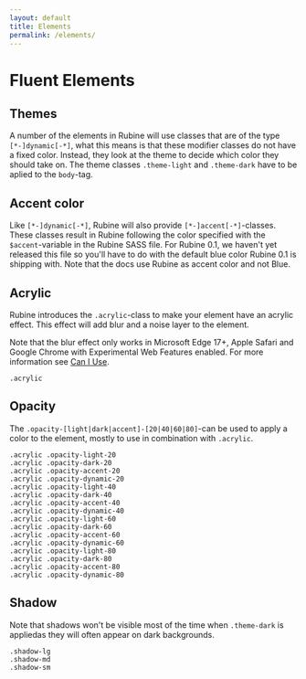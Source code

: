 ```yaml
---
layout: default
title: Elements
permalink: /elements/
---
```


<div class="content">
    <div class="container">
        <h1>Fluent Elements</h1>
        <h2>Themes</h2>
        <p>A number of the elements in Rubine will use classes that are of the type <code>[*-]dynamic[-*]</code>, what this means is that these modifier classes do not have a fixed color. Instead, they look at the theme to decide which color they should take on. The theme classes <code>.theme-light</code> and <code>.theme-dark</code> have to be aplied to the <code>body</code>-tag.</p>
        <h2>Accent color</h2>
        <p>Like <code>[*-]dynamic[-*]</code>, Rubine will also provide <code>[*-]accent[-*]</code>-classes. These classes result in Rubine following the color specified with the <code>$accent</code>-variable in the Rubine SASS file. For Rubine 0.1, we haven't yet released this file so you'll have to do with the default blue color Rubine 0.1 is shipping with. Note that the docs use Rubine as accent color and not Blue.</p>
        <h2>Acrylic</h2>
        <p>Rubine introduces the <code>.acrylic</code>-class to make your element have an acrylic effect. This effect will add blur and a noise layer to the element.</p>
        <p>Note that the blur effect only works in Microsoft Edge 17+, Apple Safari and Google Chrome with Experimental Web Features enabled. For more information see <a href="https://caniuse.com/#feat=css-backdrop-filter">Can I Use</a>.</p>
        <div class="acrylic-preview">
            <div class="row">
                <div class="col">
                    <div class="acrylic">
                        <div class="row">
                            <div class="col">
                                <div class="demo-block"><code>.acrylic</code></div>
                            </div>
                        </div>
                    </div>
                </div>
            </div>
        </div>
        <h2>Opacity</h2>
        <p>The <code>.opacity-[light|dark|accent]-[20|40|60|80]</code>-can be used to apply a color to the element, mostly to use in combination with <code>.acrylic</code>.</p>
        <div class="acrylic-preview">
            <div class="row">
                <div class="col">
                    <div class="acrylic">
                        <div class="row">
                            <div class="col">
                                <div class="demo-block opacity-light-20"><code>.acrylic .opacity-light-20</code></div>
                            </div>
                            <div class="col">
                                <div class="demo-block opacity-dark-20"><code>.acrylic .opacity-dark-20</code></div>
                            </div>
                            <div class="col">
                                <div class="demo-block opacity-accent-20"><code>.acrylic .opacity-accent-20</code></div>
                            </div>
                            <div class="col">
                                <div class="demo-block opacity-dynamic-20"><code>.acrylic .opacity-dynamic-20</code></div>
                            </div>
                        </div>
                        <div class="row">
                            <div class="col">
                                <div class="demo-block opacity-light-40"><code>.acrylic .opacity-light-40</code></div>
                            </div>
                            <div class="col">
                                <div class="demo-block opacity-dark-40"><code>.acrylic .opacity-dark-40</code></div>
                            </div>
                            <div class="col">
                                <div class="demo-block opacity-accent-40"><code>.acrylic .opacity-accent-40</code></div>
                            </div>
                            <div class="col">
                                <div class="demo-block opacity-dynamic-40"><code>.acrylic .opacity-dynamic-40</code></div>
                            </div>
                        </div>
                        <div class="row">
                            <div class="col">
                                <div class="demo-block opacity-light-60"><code>.acrylic .opacity-light-60</code></div>
                            </div>
                            <div class="col">
                                <div class="demo-block opacity-dark-60"><code>.acrylic .opacity-dark-60</code></div>
                            </div>
                            <div class="col">
                                <div class="demo-block opacity-accent-60"><code>.acrylic .opacity-accent-60</code></div>
                            </div>
                            <div class="col">
                                <div class="demo-block opacity-dynamic-60"><code>.acrylic .opacity-dynamic-60</code></div>
                            </div>
                        </div>
                        <div class="row">
                            <div class="col">
                                <div class="demo-block opacity-light-80"><code>.acrylic .opacity-light-80</code></div>
                            </div>
                            <div class="col">
                                <div class="demo-block opacity-dark-80"><code>.acrylic .opacity-dark-80</code></div>
                            </div>
                            <div class="col">
                                <div class="demo-block opacity-accent-80"><code>.acrylic .opacity-accent-80</code></div>
                            </div>
                            <div class="col">
                                <div class="demo-block opacity-dynamic-80"><code>.acrylic .opacity-dynamic-80</code></div>
                            </div>
                        </div>
                    </div>
                </div>
            </div>
        </div>
        <h2>Shadow</h2>
        <p>Note that shadows won't be visible most of the time when <code>.theme-dark</code> is appliedas they will often appear on dark backgrounds.</p>
        <div class="shadow-preview">
            <div class="row">
                <div class="col">
                    <div class="demo-block acrylic shadow-lg"><code>.shadow-lg</code></div>
                </div>
                <div class="col">
                    <div class="demo-block acrylic shadow-md"><code>.shadow-md</code></div>
                </div>
                <div class="col">
                    <div class="demo-block acrylic shadow-sm"><code>.shadow-sm</code></div>
                </div>
            </div>
        </div>
    </div>
</div>